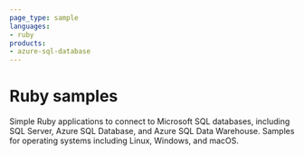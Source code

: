 ```yaml
---
page_type: sample
languages:
- ruby
products:
- azure-sql-database
---
```



# Ruby samples

Simple Ruby applications to connect to Microsoft SQL databases, including SQL Server, Azure SQL Database, and Azure SQL Data Warehouse. Samples for operating systems including Linux, Windows, and macOS. 

